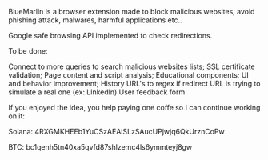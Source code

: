 BlueMarlin is a browser extension made to block malicious websites, avoid phishing attack, malwares, harmful applications etc..

Google safe browsing API implemented to check redirections.

To be done:

Connect to more queries to search malicious websites lists;
SSL certificate validation;
Page content and script analysis;
Educational components;
UI and behavior improvement;
History URL's to regex if redirect URL is trying to simulate a real one (ex: Llnkedln)
User feedback form.

If you enjoyed the idea, you help paying one coffe so I can continue working on it:

Solana: 4RXGMKHEEb1YuCSzAEAiSLzSAucUPjwjq6QkUrznCoPw

BTC: bc1qenh5tn40xa5qvfd87shlzemc4ls6ymmteyj8gw

